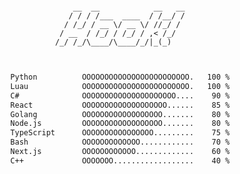 <div align="center">
<pre><code>
    __  __            __   __
   / / / /___  ____  / /__/ /
  / /_/ / __ \/ __ \/ //_/ / 
 / __  / /_/ / /_/ / ,< /_/  
/_/ /_/\____/\____/_/|_(_)   
                               

</code></pre>

<!--START_SECTION:waka-->

```txt
Python          OOOOOOOOOOOOOOOOOOOOOOOO.   100 %
Luau            OOOOOOOOOOOOOOOOOOOOOOOO.   100 %
C#              OOOOOOOOOOOOOOOOOOOOO....    90 %
React           OOOOOOOOOOOOOOOOOOO......    85 %
Golang          OOOOOOOOOOOOOOOOOO.......    80 %
Node.js         OOOOOOOOOOOOOOOOOO.......    80 %
TypeScript      OOOOOOOOOOOOOOOO.........    75 %
Bash            OOOOOOOOOOOOO............    70 %
Next.js         OOOOOOOOOOOO.............    60 %
C++             OOOOOOO..................    40 %
```

<!--END_SECTION:waka-->
